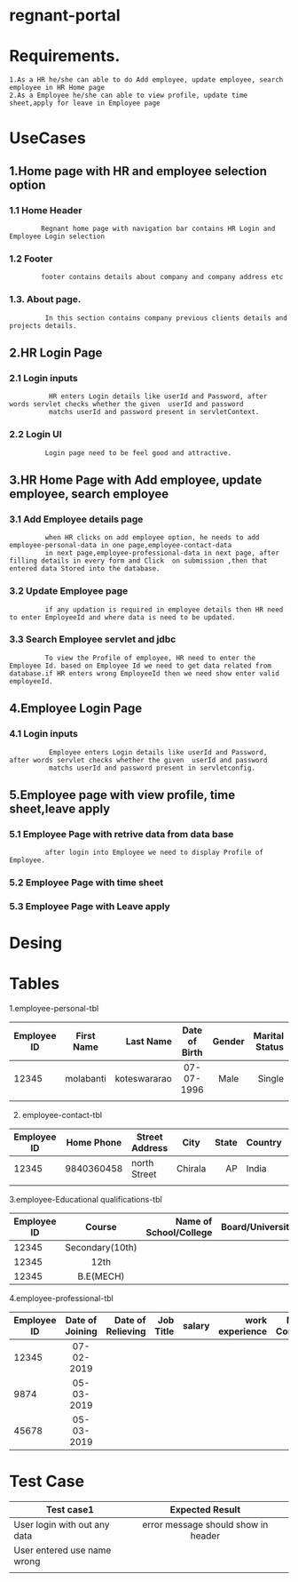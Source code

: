 # regnant-portal
# Requirements.
    1.As a HR he/she can able to do Add employee, update employee, search employee in HR Home page
    2.As a Employee he/she can able to view profile, update time sheet,apply for leave in Employee page 
# UseCases
   ## 1.Home page with HR and employee selection option
   ### 1.1 Home Header
            Regnant home page with navigation bar contains HR Login and Employee Login selection
   ### 1.2 Footer
            footer contains details about company and company address etc
   ### 1.3. About page.
             In this section contains company previous clients details and projects details.
   ## 2.HR Login Page

   ### 2.1 Login inputs
              HR enters Login details like userId and Password, after words servlet checks whether the given  userId and password 
              matchs userId and password present in servletContext.
   ### 2.2 Login UI
             Login page need to be feel good and attractive.
   ## 3.HR Home Page with Add employee, update employee, search employee
   ### 3.1 Add Employee details page
             when HR clicks on add employee option, he needs to add employee-personal-data in one page,employee-contact-data
             in next page,employee-professional-data in next page, after filling details in every form and Click  on submission ,then that entered data Stored into the database.
   ### 3.2 Update Employee page 
             if any updation is required in employee details then HR need to enter EmployeeId and where data is need to be updated.  
   ### 3.3 Search Employee servlet and jdbc
             To view the Profile of employee, HR need to enter the Employee Id. based on Employee Id we need to get data related from   database.if HR enters wrong EmployeeId then we need show enter valid employeeId.       
   ## 4.Employee Login Page
   ###  4.1 Login inputs
              Employee enters Login details like userId and Password, after words servlet checks whether the given  userId and password 
              matchs userId and password present in servletconfig. 
   ## 5.Employee page with view profile, time sheet,leave apply
   ### 5.1 Employee Page with retrive data from data base
             after login into Employee we need to display Profile of Employee. 
   ### 5.2 Employee Page with time sheet
   ### 5.3 Employee Page with Leave apply
# Desing 

# Tables


1.employee-personal-tbl
  
| Employee ID | First Name |Last Name | Date of Birth | Gender | Marital Status  |Fathers Name| Mothers Name | Nationality| Blood Group|Mobile Phone| E-Mail |Password|
| ----------- |:----------:| --------:|:------------: |:------:| ---------------:|----------- |:------------:| ----------:|------------|--------:|----------:|--------:|
|  12345      | molabanti | koteswararao|07-07-1996  |Male   |Single           |             |         | Indian     |B+ Positive|9840360546|mkr@gmail.com|123223|
|             |           |          |               |        |                |             |             |            |           |   |            |            | 

2. employee-contact-tbl

| Employee ID | Home Phone| Street Address| City  |State  | Country | Pincode| 
| ----------- |:---------:| ------------- |:-----:| -----:| ------- |:------:|
| 12345       |9840360458 |north Street   |Chirala| AP    | India   | 523170 |
|             |           |               |       |       |         |        | 

3.employee-Educational qualifications-tbl

| Employee ID | Course     | Name of School/College | Board/University| Year of Passing|  Percentage or CGPA |
| ----------- |:----------:| ----------------------:|---------------: |---------------:|--------------------:|
| 12345       | Secondary(10th)|                    |                 | 2011           |                     |
| 12345       | 12th         |                      |                 | 2013           |                     |
| 12345       | B.E(MECH)  |                        |                 | 2107           |                     |

4.employee-professional-tbl

| Employee ID | Date of Joining  | Date of Relieving | Job Title| salary|  work experience |Next Company|
| ----------- |:----------:| -----------------------:|--------: |------:|-----------------:|------------|
| 12345       | 07-02-2019 |                         |          |       |                  |            |
| 9874        | 05-03-2019 |                         |          |       |                  |            |
| 45678       | 05-03-2019 |                         |          |       |                  |            |


# Test Case

| Test case1        | Expected Result           |  |
| ------------- |:-------------:| -----:|
| User login with out any data    | error message should show in header |  |
| User entered use name wrong     |       |    |
|                  |             |                    |
